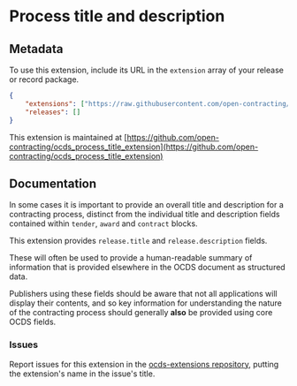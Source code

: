 # Process title and description

## Metadata

To use this extension, include its URL in the `extension` array of your release or record package.

```json
{
    "extensions": ["https://raw.githubusercontent.com/open-contracting/ocds_process_title_extension/v1.1.3/extension.json"],
    "releases": []
}
```

This extension is maintained at [https://github.com/open-contracting/ocds_process_title_extension](https://github.com/open-contracting/ocds_process_title_extension)

## Documentation

In some cases it is important to provide an overall title and description for a contracting process, distinct from the individual title and description fields contained within `tender`, `award` and `contract` blocks.

This extension provides `release.title` and `release.description` fields.

These will often be used to provide a human-readable summary of information that is provided elsewhere in the OCDS document as structured data.

Publishers using these fields should be aware that not all applications will display their contents, and so key information for understanding the nature of the contracting process should generally **also** be provided using core OCDS fields.

### Issues

Report issues for this extension in the [ocds-extensions repository](https://github.com/open-contracting/ocds-extensions/issues), putting the extension's name in the issue's title.
